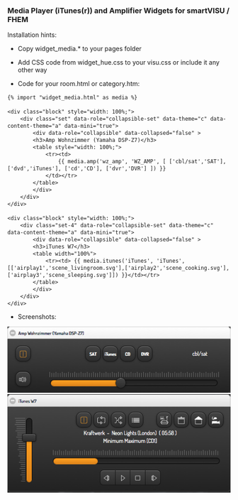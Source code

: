 ### Media Player (iTunes(r)) and Amplifier Widgets for smartVISU / FHEM

Installation hints:

- Copy widget_media.* to your pages folder

- Add CSS code from widget_hue.css to your visu.css or include it any other way

- Code for your room.html or category.htm:

```
{% import "widget_media.html" as media %}

<div class="block" style="width: 100%;">
	<div class="set" data-role="collapsible-set" data-theme="c" data-content-theme="a" data-mini="true">
		<div data-role="collapsible" data-collapsed="false" >
		<h3>Amp Wohnzimmer (Yamaha DSP-Z7)</h3>
		<table style="width: 100%;">
			<tr><td>
				{{ media.amp('wz_amp', 'WZ_AMP', [ ['cbl/sat','SAT'], ['dvd','iTunes'], ['cd','CD'], ['dvr','DVR'] ]) }}
			</td></tr>
		</table>
		</div>
	</div>
</div>

<div class="block" style="width: 100%;">
	<div class="set-4" data-role="collapsible-set" data-theme="c" data-content-theme="a" data-mini="true">
		<div data-role="collapsible" data-collapsed="false" >
		<h3>iTunes W7</h3>
		<table width="100%">
			<tr><td> {{ media.itunes('iTunes', 'iTunes', [['airplay1','scene_livingroom.svg'],['airplay2','scene_cooking.svg'],['airplay3','scene_sleeping.svg']]) }}</td></tr>
		</table>
		</div>
	</div>
</div>
```
- Screenshots:

![](screenshots/amp.png)
![](screenshots/itunes.png)